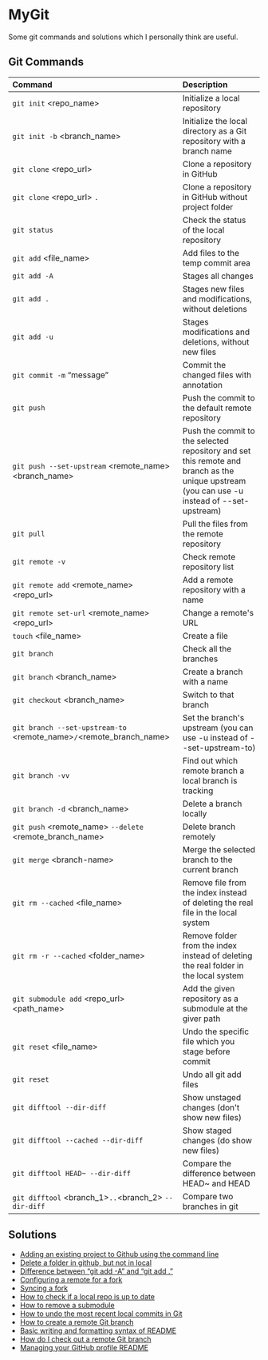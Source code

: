 # MyGit

Some git commands and solutions which I personally think are useful.  

## Git Commands

| Command | Description |
| :--- | :--- |
| `git init` \<repo_name\> | Initialize a local repository |
| `git init -b` <branch_name> | Initialize the local directory as a Git repository with a branch name |
| `git clone` <repo_url> | Clone a repository in GitHub |
| `git clone` <repo_url> `.` | Clone a repository in GitHub without project folder |
| `git status` | Check the status of the local repository |
| `git add` \<file_name\> | Add files to the temp commit area |
| `git add -A` | Stages all changes |
| `git add .` | Stages new files and modifications, without deletions |
| `git add -u` | Stages modifications and deletions, without new files |
| `git commit -m` “message” | Commit the changed files with annotation |
| `git push` | Push the commit to the default remote repository |
| `git push --set-upstream` \<remote_name\> \<branch_name\> | Push the commit to the selected repository and set this remote and branch as the unique upstream (you can use -u instead of --set-upstream) |
| `git pull` | Pull the files from the remote repository |
| `git remote -v` | Check remote repository list |
| `git remote add` \<remote_name\> \<repo_url\> | Add a remote repository with a name |
| `git remote set-url` \<remote_name\> \<repo_url\> | Change a remote's URL |
| `touch` \<file_name\> | Create a file |
| `git branch` | Check all the branches |
| `git branch` \<branch_name\> | Create a branch with a name |
| `git checkout` \<branch_name\> | Switch to that branch |
| `git branch --set-upstream-to` \<remote_name\>`/`\<remote_branch_name\> | Set the branch's upstream (you can use -u instead of --set-upstream-to) |
| `git branch -vv` | Find out which remote branch a local branch is tracking |
| `git branch -d` \<branch_name\> | Delete a branch locally |
| `git push` \<remote_name\> `--delete` \<remote_branch_name\> | Delete branch remotely |
| `git merge` \<branch-name\> | Merge the selected branch to the current branch |
| `git rm --cached` \<file_name\> | Remove file from the index instead of deleting the real file in the local system |
| `git rm -r --cached` \<folder_name\> | Remove folder from the index instead of deleting the real folder in the local system |
| `git submodule add` \<repo_url\> \<path_name\> | Add the given repository as a submodule at the giver path |
| `git reset` \<file_name\> | Undo the specific file which you stage before commit |
| `git reset` | Undo all git add files |
| `git difftool --dir-diff` | Show unstaged changes (don't show new files) |
| `git difftool --cached --dir-diff` | Show staged changes (do show new files) |
| `git difftool HEAD~ --dir-diff` | Compare the difference between HEAD~ and HEAD |
| `git difftool` \<branch_1\>`..`\<branch_2\> `--dir-diff` | Compare two branches in git |

## Solutions

- [Adding an existing project to Github using the command line](https://docs.github.com/en/free-pro-team@latest/github/importing-your-projects-to-github/adding-an-existing-project-to-github-using-the-command-line)
- [Delete a folder in github, but not in local](https://stackoverflow.com/questions/15597828/delete-a-folder-in-github-but-not-in-local)
- [Difference between “git add -A” and “git add .”](https://stackoverflow.com/questions/572549/difference-between-git-add-a-and-git-add?rq=1)
- [Configuring a remote for a fork](https://docs.github.com/en/free-pro-team@latest/github/collaborating-with-issues-and-pull-requests/configuring-a-remote-for-a-fork)
- [Syncing a fork](https://docs.github.com/en/free-pro-team@latest/github/collaborating-with-issues-and-pull-requests/syncing-a-fork)
- [How to check if a local repo is up to date](https://stackoverflow.com/questions/7938723/git-how-to-check-if-a-local-repo-is-up-to-date)
- [How to remove a submodule](https://stackoverflow.com/questions/1260748/how-do-i-remove-a-submodule)
- [How to undo the most recent local commits in Git](https://stackoverflow.com/questions/927358/how-do-i-undo-the-most-recent-local-commits-in-git)
- [How to create a remote Git branch](https://stackoverflow.com/questions/1519006/how-do-you-create-a-remote-git-branch)
- [Basic writing and formatting syntax of README](https://docs.github.com/en/github/writing-on-github/basic-writing-and-formatting-syntax)
- [How do I check out a remote Git branch](https://stackoverflow.com/questions/1783405/how-do-i-check-out-a-remote-git-branch)
- [Managing your GitHub profile README](https://docs.github.com/en/account-and-profile/setting-up-and-managing-your-github-profile/customizing-your-profile/managing-your-profile-readme)
